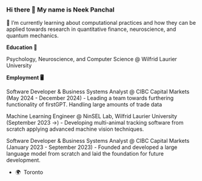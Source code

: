 ### Hi there 👋 My name is Neek Panchal

🔭 I’m currently learning about computational practices and how they can be applied towards research in quantitative finance, neuroscience, and quantum mechanics. 

**Education 🧠**

Psychology, Neuroscience, and Computer Science @ Wilfrid Laurier University

**Employment 🖥️**

Software Developer & Business Systems Analyst @ CIBC Capital Markets (May 2024 - December 2024) - Leading a team towards furthering functionality of firstGPT.  Handling large amounts of trade data 

Machine Learning Engineer @ NinSEL Lab, Wilfrid Laurier University (September 2023 ->) - Developing multi-animal tracking software from scratch applying advanced machine vision techniques.

Software Developer & Business Systems Analyst @ CIBC Capital Markets (January 2023 - September 2023) - Founded and developed a large language model from scratch and laid the foundation for future development.

*   🌍  Toronto


